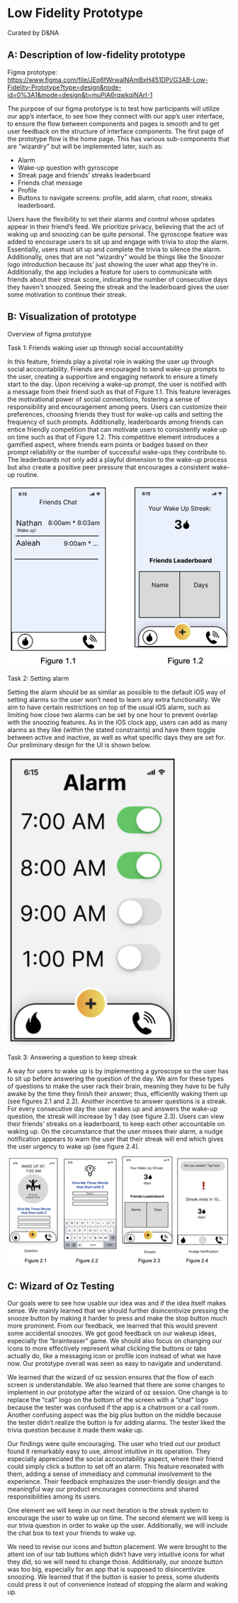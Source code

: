 # Low Fidelity Prototype
Curated by D&NA 

## A: Description of low-fidelity prototype
Figma prototype: https://www.figma.com/file/JEq6fWrwalNAmBxH451DPj/G3AB-Low-Fidelity-Prototype?type=design&node-id=0%3A1&mode=design&t=muPiA6rqwkqiNArI-1 

The purpose of our figma prototype is to test how participants will utilize our app’s interface, to see how they connect with our app’s user interface, to ensure the flow between components and pages is smooth and to get user feedback on the structure of interface components. The first page of the prototype flow is the home page. This has various sub-components that are “wizardry” but will be implemented later, such as:
- Alarm 
- Wake-up question with gyroscope
- Streak page and friends’ streaks leaderboard
- Friends chat message 
- Profile 
- Buttons to navigate screens: profile, add alarm, chat room, streaks leaderboard.

Users have the flexibility to set their alarms and control whose updates appear in their friend’s feed. We prioritize privacy, believing that the act of waking up and snoozing can be quite personal. The gyroscope feature was added to encourage users to sit up and engage with trivia to stop the alarm. Essentially, users must sit up and complete the trivia to silence the alarm. Additionally, ones that are not “wizardry” would be things like the Snoozer logo introduction because its’ just showing the user what app they’re in.
Additionally, the app includes a feature for users to communicate with friends about their streak score, indicating the number of consecutive days they haven't snoozed. Seeing the streak and the leaderboard gives the user some motivation to continue their streak.

## B: Visualization of prototype
Overview of figma prototype

Task 1: Friends waking user up through social accountability

In this feature, friends play a pivotal role in waking the user up through social accountability. Friends are encouraged to send wake-up prompts to the user, creating a supportive and engaging network to ensure a timely start to the day. Upon receiving a wake-up prompt, the user is notified with a message from their friend such as that of Figure 1.1. This feature leverages the motivational power of social connections, fostering a sense of responsibility and encouragement among peers. Users can customize their preferences, choosing friends they trust for wake-up calls and setting the frequency of such prompts. Additionally, leaderboards among friends can entice friendly competition that can motivate users to consistently wake up on time such as that of Figure 1.2. This competitive element introduces a gamified aspect, where friends earn points or badges based on their prompt reliability or the number of successful wake-ups they contribute to. The leaderboards not only add a playful dimension to the wake-up process but also create a positive peer pressure that encourages a consistent wake-up routine. 

![Figures 1.1, 1.2](G3_Figures2.png)

Task 2: Setting alarm

Setting the alarm should be as similar as possible to the default iOS way of setting alarms so the user won’t need to learn any extra functionality. We aim to have certain restrictions on top of the usual iOS alarm, such as limiting how close two alarms can be set by one hour to prevent overlap with the snoozing features. As in the iOS clock app, users can add as many alarms as they like (within the stated constraints) and have them toggle between active and inactive, as well as what specific days they are set for. Our preliminary design for the UI is shown below.

![Setting Alarm Screen](G3_AlarmScreen.png)

Task 3: Answering a question to keep streak 

A way for users to wake up is by implementing a gyroscope so the user has to sit up before answering the question of the day. We aim for these types of questions to make the user rack their brain, meaning they have to be fully awake by the time they finish their answer; thus, efficiently waking them up (see figures 2.1 and 2.2). Another incentive to answer questions is a streak. For every consecutive day the user wakes up and answers the wake-up question, the streak will increase by 1 day (see figure 2.3). Users can view their friends’ streaks on a leaderboard, to keep each other accountable on waking up. On the circumstance that the user misses their alarm, a nudge notification appears to warn the user that their streak will end which gives the user urgency to wake up (see figure 2.4).

![Figures 2.1, 2.2, 2.3, 2.4](G3_Figures.png)

## C: Wizard of Oz Testing
Our goals were to see how usable our idea was and if the idea itself makes sense. We mainly learned that we should further disincentivize pressing the snooze button by making it harder to press and make the stop button much more prominent. From our feedback, we learned that this would prevent some accidental snoozes. We got good feedback on our wakeup ideas, especially the “brainteaser” game. We should also focus on changing our icons to more effectively represent what clicking the buttons or tabs actually do, like a messaging icon or profile icon instead of what we have now. Our prototype overall was seen as easy to navigate and understand.

We learned that the wizard of oz session ensures that the flow of each screen is understandable. We also learned that there are some changes to implement in our prototype after the wizard of oz session. One change is to replace the “call” logo on the bottom of the screen with a “chat” logo because the tester was confused if the app is a chatroom or a call room. Another confusing aspect was the big plus button on the middle because the tester didn’t realize the button is for adding alarms. The tester liked the trivia question because it made them wake up. 

Our findings were quite encouraging. The user who tried out our product found it remarkably easy to use, almost intuitive in its operation. They especially appreciated the social accountability aspect, where their friend could simply click a button to set off an alarm. This feature resonated with them, adding a sense of immediacy and communal involvement to the experience. Their feedback emphasizes the user-friendly design and the meaningful way our product encourages connections and shared responsibilities among its users.

One element we will keep in our next iteration is the streak system to encourage the user to wake up on time. The second element we will keep is our trivia question in order to wake up the user. Additionally, we will include the chat box to text your friends to wake up.

We need to revise our icons and button placement. We were brought to the attent	ion of our tab buttons which didn’t have very intuitive icons for what they did, so we will need to change those. Additionally, our snooze button was too big, especially for an app that is supposed to disincentivize snoozing. We learned that if the button is easier to press, some students could press it out of convenience instead of stopping the alarm and waking up. 
